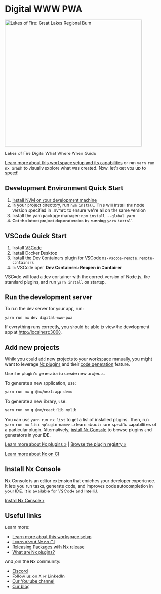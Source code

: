 # Digital WWW PWA

<a href="https://lakesoffire.org/" target="_blank" rel="noreferrer"><img alt="Lakes of Fire: Great Lakes Regional Burn" src="https://lakesoffire.org/wp-content/uploads/2024/01/LoF_Logo.png" width="452" height="417"></a>

Lakes of Fire Digital What Where When Guide

[Learn more about this workspace setup and its capabilities](https://nx.dev/nx-api/next?utm_source=nx_project&utm_medium=readme&utm_campaign=nx_projects) or run `yarn run nx graph` to visually explore what was created. Now, let's get you up to speed!

## Development Environment Quick Start

1. [Install NVM on your development machine](https://github.com/nvm-sh/nvm?tab=readme-ov-file#install--update-script)
2. In your project directory, run `nvm install`. This will install the node version specified in .nvmrc to ensure we're all on the same version.
3. Install the yarn package manager: `npm install --global yarn`
4. Get the latest project dependencies by running `yarn install`

## VSCode Quick Start

1. Install [VSCode](https://code.visualstudio.com/Download)
2. Install [Docker Desktop](https://www.docker.com/get-started/)
3. Install the Dev Containers plugin for VSCode `ms-vscode-remote.remote-containers`
4. In VSCode open **Dev Containers: Reopen in Container**

VSCode will load a dev container with the correct version of Node.js, the standard plugins, and run `yarn install` on startup.

## Run the development server

To run the dev server for your app, run:

```sh
yarn run nx dev digital-www-pwa
```

If everything runs correctly, you should be able to view the development app at [http://localhost:3000](http://localhost:3000).

## Add new projects

While you could add new projects to your workspace manually, you might want to leverage [Nx plugins](https://nx.dev/concepts/nx-plugins?utm_source=nx_project&utm_medium=readme&utm_campaign=nx_projects) and their [code generation](https://nx.dev/features/generate-code?utm_source=nx_project&utm_medium=readme&utm_campaign=nx_projects) feature.

Use the plugin's generator to create new projects.

To generate a new application, use:

```sh
yarn run nx g @nx/next:app demo
```

To generate a new library, use:

```sh
yarn run nx g @nx/react:lib mylib
```

You can use `yarn run nx list` to get a list of installed plugins. Then, run `yarn run nx list <plugin-name>` to learn about more specific capabilities of a particular plugin. Alternatively, [install Nx Console](https://nx.dev/getting-started/editor-setup?utm_source=nx_project&utm_medium=readme&utm_campaign=nx_projects) to browse plugins and generators in your IDE.

[Learn more about Nx plugins &raquo;](https://nx.dev/concepts/nx-plugins?utm_source=nx_project&utm_medium=readme&utm_campaign=nx_projects) | [Browse the plugin registry &raquo;](https://nx.dev/plugin-registry?utm_source=nx_project&utm_medium=readme&utm_campaign=nx_projects)

[Learn more about Nx on CI](https://nx.dev/ci/intro/ci-with-nx#ready-get-started-with-your-provider?utm_source=nx_project&utm_medium=readme&utm_campaign=nx_projects)

## Install Nx Console

Nx Console is an editor extension that enriches your developer experience. It lets you run tasks, generate code, and improves code autocompletion in your IDE. It is available for VSCode and IntelliJ.

[Install Nx Console &raquo;](https://nx.dev/getting-started/editor-setup?utm_source=nx_project&utm_medium=readme&utm_campaign=nx_projects)

## Useful links

Learn more:

- [Learn more about this workspace setup](https://nx.dev/nx-api/next?utm_source=nx_project&utm_medium=readme&utm_campaign=nx_projects)
- [Learn about Nx on CI](https://nx.dev/ci/intro/ci-with-nx?utm_source=nx_project&utm_medium=readme&utm_campaign=nx_projects)
- [Releasing Packages with Nx release](https://nx.dev/features/manage-releases?utm_source=nx_project&utm_medium=readme&utm_campaign=nx_projects)
- [What are Nx plugins?](https://nx.dev/concepts/nx-plugins?utm_source=nx_project&utm_medium=readme&utm_campaign=nx_projects)

And join the Nx community:

- [Discord](https://go.nx.dev/community)
- [Follow us on X](https://twitter.com/nxdevtools) or [LinkedIn](https://www.linkedin.com/company/nrwl)
- [Our Youtube channel](https://www.youtube.com/@nxdevtools)
- [Our blog](https://nx.dev/blog?utm_source=nx_project&utm_medium=readme&utm_campaign=nx_projects)
